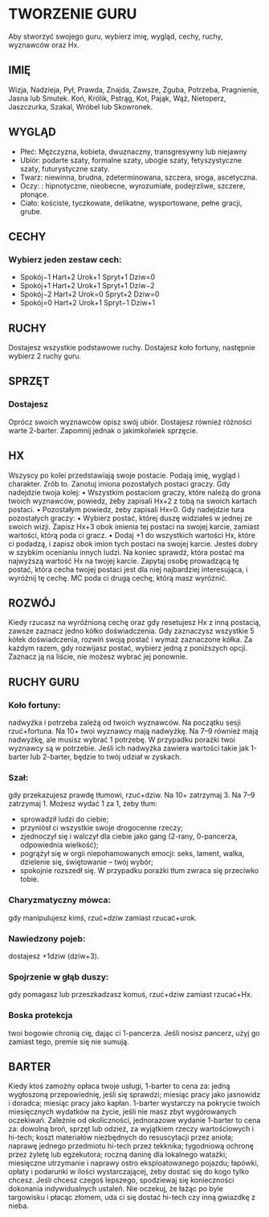 # TWORZENIE GURU

Aby stworzyć swojego guru, wybierz imię, wygląd, cechy, ruchy, wyznawców oraz Hx.
## IMIĘ

Wizja, Nadzieja, Pył, Prawda, Znajda, Zawsze,
Zguba, Potrzeba, Pragnienie, Jasna lub Smutek.
Koń, Królik, Pstrąg, Kot, Pająk, Wąż, Nietoperz,
Jaszczurka, Szakal, Wróbel lub Skowronek.

## WYGLĄD

* Płeć: Mężczyzna, kobieta, dwuznaczny,
transgresywny lub niejawny
* Ubiór: podarte szaty, formalne szaty,
ubogie szaty, fetyszystyczne szaty, futurystyczne szaty.
* Twarz: niewinna, brudna, zdeterminowana, szczera, sroga, ascetyczna.
* Oczy: : hipnotyczne, nieobecne,
wyrozumiałe, podejrzliwe, szczere, płonące.
* Ciało:  kościste, tyczkowate, delikatne,
wysportowane, pełne gracji, grube.

## CECHY

### Wybierz jeden zestaw cech:

* Spokój−1 Hart+2 Urok+1 Spryt+1 Dziw=0
* Spokój+1 Hart+2 Urok+1 Spryt+1 Dziw−2
* Spokój−2 Hart+2 Urok=0 Spryt+2 Dziw=0
* Spokój=0 Hart+2 Urok+1 Spryt−1 Dziw+1

## RUCHY

Dostajesz wszystkie podstawowe ruchy.
Dostajesz koło fortuny, następnie wybierz
2 ruchy guru.

## SPRZĘT

### Dostajesz
Oprócz swoich wyznawców opisz
swój ubiór. Dostajesz również
różności warte 2-barter. Zapomnij
jednak o jakimkolwiek sprzęcie.

## HX

Wszyscy po kolei przedstawiają swoje postacie.
Podają imię, wygląd i charakter. Zrób to.
Zanotuj imiona pozostałych postaci graczy.
Gdy nadejdzie twoja kolej:
• Wszystkim postaciom graczy, które należą do
grona twoich wyznawców, powiedz, żeby
zapisali Hx+2 z tobą na swoich kartach
postaci.
• Pozostałym powiedz, żeby zapisali Hx=0.
Gdy nadejdzie tura pozostałych graczy:
• Wybierz postać, której duszę widziałeś
w jednej ze swoich wizji. Zapisz Hx+3 obok
imienia tej postaci na swojej karcie, zamiast
wartości, którą poda ci gracz.
• Dodaj +1 do wszystkich wartości Hx, które
ci podadzą, i zapisz obok imion tych postaci
na swojej karcie. Jesteś dobry w szybkim
ocenianiu innych ludzi.
Na koniec sprawdź, która postać ma najwyższą
wartość Hx na twojej karcie. Zapytaj osobę
prowadzącą tę postać, która cecha twojej
postaci jest dla niej najbardziej interesująca,
i wyróżnij tę cechę. MC poda ci drugą cechę,
którą masz wyróżnić.

## ROZWÓJ

Kiedy rzucasz na wyróżnioną
cechę oraz gdy resetujesz Hx
z inną postacią, zawsze zaznacz
jedno kółko doświadczenia. Gdy
zaznaczysz wszystkie 5 kółek
doświadczenia, rozwiń swoją
postać i wymaż zaznaczone kółka.
Za każdym razem, gdy rozwijasz
postać, wybierz jedną z poniższych opcji. Zaznacz ją na liście,
nie możesz wybrać jej ponownie.

## RUCHY GURU

### Koło fortuny:
nadwyżka i potrzeba zależą od twoich wyznawców. Na początku
sesji rzuć+fortuna. Na 10+ twoi wyznawcy mają nadwyżkę. Na 7–9 również mają
nadwyżkę, ale musisz wybrać 1 potrzebę. W przypadku porażki twoi wyznawcy są
w potrzebie. Jeśli ich nadwyżka zawiera wartości takie jak 1-barter lub 2-barter,
będzie to twój udział w zyskach.

### Szał:
gdy przekazujesz prawdę tłumowi, rzuć+dziw. Na 10+ zatrzymaj 3. Na 7–9
zatrzymaj 1. Możesz wydać 1 za 1, żeby tłum:
* sprowadził ludzi do ciebie;
* przyniósł ci wszystkie swoje drogocenne rzeczy;
* zjednoczył się i walczył dla ciebie jako gang (2-rany, 0-pancerza, odpowiednia
wielkość);
* pogrążył się w orgii niepohamowanych emocji: seks, lament, walka, dzielenie się, świętowanie – twój wybór;
* spokojnie rozszedł się.
W przypadku porażki tłum zwraca się przeciwko tobie.

### Charyzmatyczny mówca:
gdy manipulujesz kimś, rzuć+dziw zamiast rzucać+urok.

### Nawiedzony pojeb:
dostajesz +1dziw (dziw+3).

### Spojrzenie w głąb duszy:
gdy pomagasz lub przeszkadzasz komuś, rzuć+dziw
zamiast rzucać+Hx.

### Boska protekcja
twoi bogowie chronią cię, dając ci 1-pancerza. Jeśli nosisz
pancerz, użyj go zamiast tego, premie się nie sumują.

## BARTER
Kiedy ktoś zamożny opłaca twoje usługi, 1-barter to cena za: jedną wygłoszoną przepowiednię, jeśli się sprawdzi; miesiąc pracy jako jasnowidz i doradca; miesiąc pracy jako
kapłan.
1-barter wystarczy na pokrycie twoich miesięcznych wydatków na życie, jeśli nie
masz zbyt wygórowanych oczekiwań.
Zależnie od okoliczności, jednorazowe wydanie 1-barter to cena za: dowolną broń,
sprzęt lub odzież, za wyjątkiem rzeczy wartościowych i hi-tech; koszt materiałów niezbędnych do resuscytacji przez anioła; naprawę jednego przedmiotu hi-tech przez
tekknika; tygodniową ochronę przez żyletę lub egzekutora; roczną daninę dla lokalnego
watażki; miesięczne utrzymanie i naprawy ostro eksploatowanego pojazdu; łapówki,
opłaty i podarunki w ilości wystarczającej, żeby dostać się do kogo tylko chcesz.
Jeśli chcesz czegoś lepszego, spodziewaj się konieczności dokonania indywidualnych ustaleń. Nie oczekuj, że łażąc po byle targowisku i płacąc złomem, uda ci się
dostać hi-tech czy inną gwiazdkę z nieba.
